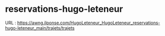 # reservations-hugo-leteneur

URL : https://awng.ilponse.com/HugoLeteneur_HugoLeteneur_reservations-hugo-leteneur_main/trajets/trajets
